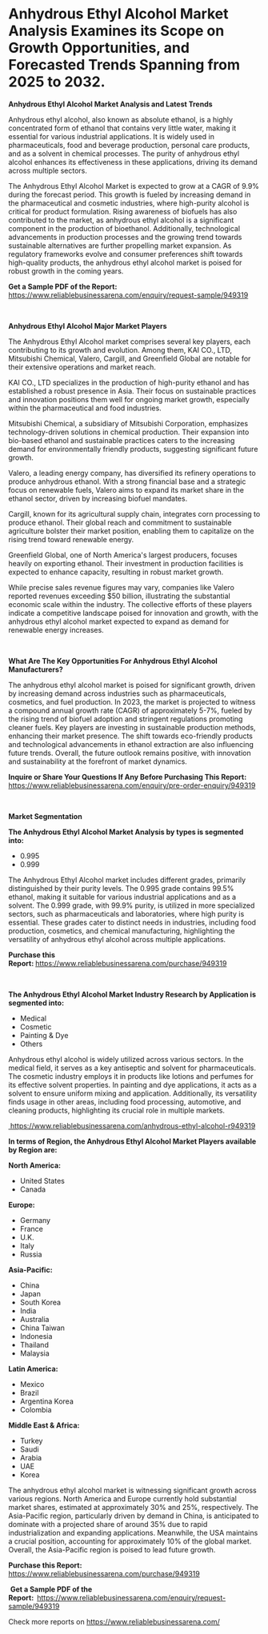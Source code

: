 <p><h1>Anhydrous Ethyl Alcohol Market Analysis Examines its Scope on Growth Opportunities, and Forecasted Trends Spanning from 2025 to 2032.</h1></p><p><strong>Anhydrous Ethyl Alcohol Market Analysis and Latest Trends</strong></p>
<p><p>Anhydrous ethyl alcohol, also known as absolute ethanol, is a highly concentrated form of ethanol that contains very little water, making it essential for various industrial applications. It is widely used in pharmaceuticals, food and beverage production, personal care products, and as a solvent in chemical processes. The purity of anhydrous ethyl alcohol enhances its effectiveness in these applications, driving its demand across multiple sectors.</p><p>The Anhydrous Ethyl Alcohol Market is expected to grow at a CAGR of 9.9% during the forecast period. This growth is fueled by increasing demand in the pharmaceutical and cosmetic industries, where high-purity alcohol is critical for product formulation. Rising awareness of biofuels has also contributed to the market, as anhydrous ethyl alcohol is a significant component in the production of bioethanol. Additionally, technological advancements in production processes and the growing trend towards sustainable alternatives are further propelling market expansion. As regulatory frameworks evolve and consumer preferences shift towards high-quality products, the anhydrous ethyl alcohol market is poised for robust growth in the coming years.</p></p>
<p><strong>Get a Sample PDF of the Report:&nbsp;</strong> <a href="https://www.reliablebusinessarena.com/enquiry/request-sample/949319?utm_campaign=1912&utm_medium=2&utm_source=Github&utm_content=ia&utm_term=30012025&utm_id=anhydrous-ethyl-alcohol">https://www.reliablebusinessarena.com/enquiry/request-sample/949319</a></p>
<p>&nbsp;</p>
<p><strong>Anhydrous Ethyl Alcohol Major Market Players</strong></p>
<p><p>The Anhydrous Ethyl Alcohol market comprises several key players, each contributing to its growth and evolution. Among them, KAI CO., LTD, Mitsubishi Chemical, Valero, Cargill, and Greenfield Global are notable for their extensive operations and market reach.</p><p>KAI CO., LTD specializes in the production of high-purity ethanol and has established a robust presence in Asia. Their focus on sustainable practices and innovation positions them well for ongoing market growth, especially within the pharmaceutical and food industries.</p><p>Mitsubishi Chemical, a subsidiary of Mitsubishi Corporation, emphasizes technology-driven solutions in chemical production. Their expansion into bio-based ethanol and sustainable practices caters to the increasing demand for environmentally friendly products, suggesting significant future growth.</p><p>Valero, a leading energy company, has diversified its refinery operations to produce anhydrous ethanol. With a strong financial base and a strategic focus on renewable fuels, Valero aims to expand its market share in the ethanol sector, driven by increasing biofuel mandates.</p><p>Cargill, known for its agricultural supply chain, integrates corn processing to produce ethanol. Their global reach and commitment to sustainable agriculture bolster their market position, enabling them to capitalize on the rising trend toward renewable energy.</p><p>Greenfield Global, one of North America's largest producers, focuses heavily on exporting ethanol. Their investment in production facilities is expected to enhance capacity, resulting in robust market growth.</p><p>While precise sales revenue figures may vary, companies like Valero reported revenues exceeding $50 billion, illustrating the substantial economic scale within the industry. The collective efforts of these players indicate a competitive landscape poised for innovation and growth, with the anhydrous ethyl alcohol market expected to expand as demand for renewable energy increases.</p></p>
<p>&nbsp;</p>
<p><strong>What Are The Key Opportunities For Anhydrous Ethyl Alcohol Manufacturers?</strong></p>
<p><p>The anhydrous ethyl alcohol market is poised for significant growth, driven by increasing demand across industries such as pharmaceuticals, cosmetics, and fuel production. In 2023, the market is projected to witness a compound annual growth rate (CAGR) of approximately 5-7%, fueled by the rising trend of biofuel adoption and stringent regulations promoting cleaner fuels. Key players are investing in sustainable production methods, enhancing their market presence. The shift towards eco-friendly products and technological advancements in ethanol extraction are also influencing future trends. Overall, the future outlook remains positive, with innovation and sustainability at the forefront of market dynamics.</p></p>
<p><strong>Inquire or Share Your Questions If Any Before Purchasing This Report:</strong> <a href="https://www.reliablebusinessarena.com/enquiry/pre-order-enquiry/949319?utm_campaign=1912&utm_medium=2&utm_source=Github&utm_content=ia&utm_term=30012025&utm_id=anhydrous-ethyl-alcohol">https://www.reliablebusinessarena.com/enquiry/pre-order-enquiry/949319</a></p>
<p>&nbsp;</p>
<p><strong>Market Segmentation</strong></p>
<p><strong>The Anhydrous Ethyl Alcohol Market Analysis by types is segmented into:</strong></p>
<p><ul><li>0.995</li><li>0.999</li></ul></p>
<p><p>The Anhydrous Ethyl Alcohol market includes different grades, primarily distinguished by their purity levels. The 0.995 grade contains 99.5% ethanol, making it suitable for various industrial applications and as a solvent. The 0.999 grade, with 99.9% purity, is utilized in more specialized sectors, such as pharmaceuticals and laboratories, where high purity is essential. These grades cater to distinct needs in industries, including food production, cosmetics, and chemical manufacturing, highlighting the versatility of anhydrous ethyl alcohol across multiple applications.</p></p>
<p><strong>Purchase this Report:&nbsp;</strong><a href="https://www.reliablebusinessarena.com/purchase/949319?utm_campaign=1912&utm_medium=2&utm_source=Github&utm_content=ia&utm_term=30012025&utm_id=anhydrous-ethyl-alcohol">https://www.reliablebusinessarena.com/purchase/949319</a></p>
<p>&nbsp;</p>
<p><strong>The Anhydrous Ethyl Alcohol Market Industry Research by Application is segmented into:</strong></p>
<p><ul><li>Medical</li><li>Cosmetic</li><li>Painting & Dye</li><li>Others</li></ul></p>
<p><p>Anhydrous ethyl alcohol is widely utilized across various sectors. In the medical field, it serves as a key antiseptic and solvent for pharmaceuticals. The cosmetic industry employs it in products like lotions and perfumes for its effective solvent properties. In painting and dye applications, it acts as a solvent to ensure uniform mixing and application. Additionally, its versatility finds usage in other areas, including food processing, automotive, and cleaning products, highlighting its crucial role in multiple markets.</p></p>
<p><a href="https://www.reliablebusinessarena.com/anhydrous-ethyl-alcohol-r949319?utm_campaign=1912&utm_medium=2&utm_source=Github&utm_content=ia&utm_term=30012025&utm_id=anhydrous-ethyl-alcohol">&nbsp;https://www.reliablebusinessarena.com/anhydrous-ethyl-alcohol-r949319</a></p>
<p><strong>In terms of Region, the Anhydrous Ethyl Alcohol Market Players available by Region are:</strong></p>
<p>
    <p> <strong> North America: </strong>
        <ul>
            <li>United States</li>
            <li>Canada</li>
        </ul>
        </p> 
    <p> <strong> Europe: </strong>
        <ul>
            <li>Germany</li>
            <li>France</li>
            <li>U.K.</li>
            <li>Italy</li>
            <li>Russia</li>
        </ul>
        </p> 
    <p> <strong> Asia-Pacific: </strong>
        <ul>
            <li>China</li>
            <li>Japan</li>
            <li>South Korea</li>
            <li>India</li>
            <li>Australia</li>
            <li>China Taiwan</li>
            <li>Indonesia</li>
            <li>Thailand</li>
            <li>Malaysia</li>
        </ul>
        </p> 
    <p> <strong> Latin America: </strong>
        <ul>
            <li>Mexico</li>
            <li>Brazil</li>
            <li>Argentina Korea</li>
            <li>Colombia</li>
        </ul>
        </p> 
    <p> <strong> Middle East & Africa: </strong>
        <ul>
            <li>Turkey</li>
            <li>Saudi</li>
            <li>Arabia</li>
            <li>UAE</li>
            <li>Korea</li>
        </ul>
    </p>
    </p>
<p><p>The anhydrous ethyl alcohol market is witnessing significant growth across various regions. North America and Europe currently hold substantial market shares, estimated at approximately 30% and 25%, respectively. The Asia-Pacific region, particularly driven by demand in China, is anticipated to dominate with a projected share of around 35% due to rapid industrialization and expanding applications. Meanwhile, the USA maintains a crucial position, accounting for approximately 10% of the global market. Overall, the Asia-Pacific region is poised to lead future growth.</p></p>
<p><strong>Purchase this Report: </strong><a href="https://www.reliablebusinessarena.com/purchase/949319?utm_campaign=1912&utm_medium=2&utm_source=Github&utm_content=ia&utm_term=30012025&utm_id=anhydrous-ethyl-alcohol">https://www.reliablebusinessarena.com/purchase/949319</a></p>
<p>&nbsp;<strong>Get a Sample PDF of the Report:&nbsp;&nbsp;</strong><a href="https://www.reliablebusinessarena.com/enquiry/request-sample/949319?utm_campaign=1912&utm_medium=2&utm_source=Github&utm_content=ia&utm_term=30012025&utm_id=anhydrous-ethyl-alcohol">https://www.reliablebusinessarena.com/enquiry/request-sample/949319</a></p>
<p><strong></strong></p>
<p>Check more reports on <a href="https://www.reliablebusinessarena.com/?utm_campaign=1912&utm_medium=2&utm_source=Github&utm_content=ia&utm_term=30012025&utm_id=anhydrous-ethyl-alcohol">https://www.reliablebusinessarena.com/</a></p>
